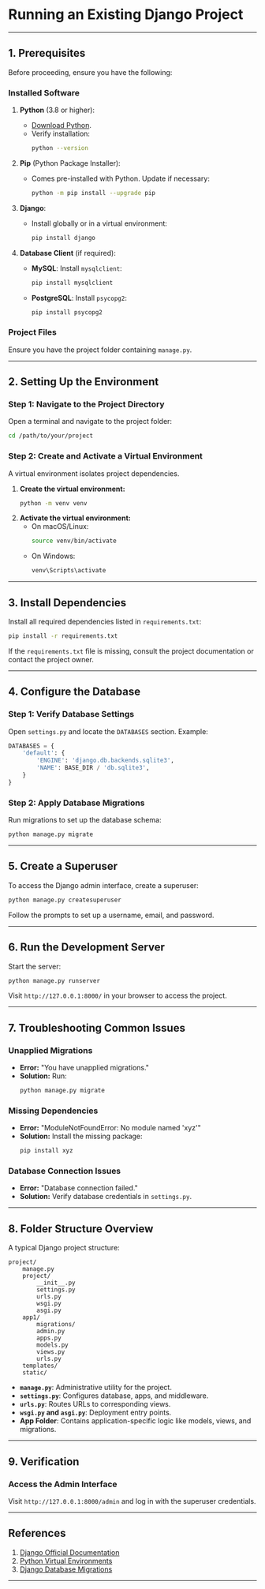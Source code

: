 # Running an Existing Django Project
---

## **1. Prerequisites**

Before proceeding, ensure you have the following:

### **Installed Software**
1. **Python** (3.8 or higher):
   - [Download Python](https://www.python.org/downloads/).
   - Verify installation:
     ```bash
     python --version
     ```

2. **Pip** (Python Package Installer):
   - Comes pre-installed with Python. Update if necessary:
     ```bash
     python -m pip install --upgrade pip
     ```

3. **Django**:
   - Install globally or in a virtual environment:
     ```bash
     pip install django
     ```

4. **Database Client** (if required):
   - **MySQL**: Install `mysqlclient`:
     ```bash
     pip install mysqlclient
     ```
   - **PostgreSQL**: Install `psycopg2`:
     ```bash
     pip install psycopg2
     ```

### **Project Files**
Ensure you have the project folder containing `manage.py`.

---

## **2. Setting Up the Environment**

### **Step 1: Navigate to the Project Directory**

Open a terminal and navigate to the project folder:

```bash
cd /path/to/your/project
```

### **Step 2: Create and Activate a Virtual Environment**

A virtual environment isolates project dependencies.

1. **Create the virtual environment:**
   ```bash
   python -m venv venv
   ```
2. **Activate the virtual environment:**
   - On macOS/Linux:
     ```bash
     source venv/bin/activate
     ```
   - On Windows:
     ```bash
     venv\Scripts\activate
     ```

---

## **3. Install Dependencies**

Install all required dependencies listed in `requirements.txt`:

```bash
pip install -r requirements.txt
```

If the `requirements.txt` file is missing, consult the project documentation or contact the project owner.

---

## **4. Configure the Database**

### **Step 1: Verify Database Settings**

Open `settings.py` and locate the `DATABASES` section. Example:

```python
DATABASES = {
    'default': {
        'ENGINE': 'django.db.backends.sqlite3',
        'NAME': BASE_DIR / 'db.sqlite3',
    }
}
```

### **Step 2: Apply Database Migrations**

Run migrations to set up the database schema:

```bash
python manage.py migrate
```

---

## **5. Create a Superuser**

To access the Django admin interface, create a superuser:

```bash
python manage.py createsuperuser
```

Follow the prompts to set up a username, email, and password.

---

## **6. Run the Development Server**

Start the server:

```bash
python manage.py runserver
```

Visit `http://127.0.0.1:8000/` in your browser to access the project.

---

## **7. Troubleshooting Common Issues**

### **Unapplied Migrations**
- **Error:** "You have unapplied migrations."
- **Solution:** Run:
  ```bash
  python manage.py migrate
  ```

### **Missing Dependencies**
- **Error:** "ModuleNotFoundError: No module named 'xyz'"
- **Solution:** Install the missing package:
  ```bash
  pip install xyz
  ```

### **Database Connection Issues**
- **Error:** "Database connection failed."
- **Solution:** Verify database credentials in `settings.py`.

---

## **8. Folder Structure Overview**

A typical Django project structure:

```
project/
    manage.py
    project/
        __init__.py
        settings.py
        urls.py
        wsgi.py
        asgi.py
    app1/
        migrations/
        admin.py
        apps.py
        models.py
        views.py
        urls.py
    templates/
    static/
```

- **`manage.py`**: Administrative utility for the project.
- **`settings.py`**: Configures database, apps, and middleware.
- **`urls.py`**: Routes URLs to corresponding views.
- **`wsgi.py` and `asgi.py`**: Deployment entry points.
- **App Folder**: Contains application-specific logic like models, views, and migrations.

---

## **9. Verification**

### **Access the Admin Interface**
Visit `http://127.0.0.1:8000/admin` and log in with the superuser credentials.

---

## **References**

1. [Django Official Documentation](https://docs.djangoproject.com/en/stable/)
2. [Python Virtual Environments](https://docs.python.org/3/library/venv.html)
3. [Django Database Migrations](https://docs.djangoproject.com/en/stable/topics/migrations/)

---

